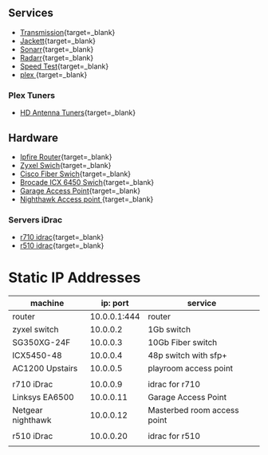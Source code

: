 

## Services
* [Transmission](http://10.0.0.131:9091){target=\_blank}
* [Jackett](http://10.0.0.131:9117){target=\_blank}
* [Sonarr](http://10.0.0.131:8989){target=\_blank}
* [Radarr](http://10.0.0.131:7878){target=\_blank}
* [Speed Test](http://10.0.0.131:12080){target=\_blank}
* [plex ](http://10.0.0.131:32400){target=\_blank}

### Plex Tuners
* [HD Antenna Tuners](http://my.hdhomerun.com/#tab-2){target=\_blank}


## Hardware
* [Ipfire Router](https://10.0.0.1:444){target=\_blank}
* [Zyxel Swich](https://10.0.0.2){target=\_blank}
* [Cisco Fiber Swich](https://10.0.0.3){target=\_blank}
* [Brocade ICX 6450 Swich](https://10.0.0.4){target=\_blank}
* [Garage Access Point](https://10.0.0.11){target=\_blank}
* [Nighthawk Access point ](https://10.0.0.12){target=\_blank}

### Servers iDrac

* [r710 idrac](https://10.0.0.9){target=\_blank}
* [r510 idrac](https://10.0.0.20){target=\_blank}


# Static IP Addresses

| machine           | ip: port     | service                     |
|-------------------|--------------|-----------------------------|
| router            | 10.0.0.1:444 | router                      |
| zyxel switch      | 10.0.0.2     | 1Gb switch                  |
| SG350XG-24F       | 10.0.0.3     | 10Gb Fiber switch           |
| ICX5450-48        | 10.0.0.4     | 48p switch with sfp+        |
| AC1200 Upstairs   | 10.0.0.5     | playroom access point       |
|                   |              |                             |
| r710 iDrac        | 10.0.0.9     | idrac for r710              |
| Linksys EA6500    | 10.0.0.11    | Garage Access Point         |
| Netgear nighthawk | 10.0.0.12    | Masterbed room access point |
|                   |              |                             |
| r510 iDrac        | 10.0.0.20    | idrac for r510              |
|                   |              |                             |
